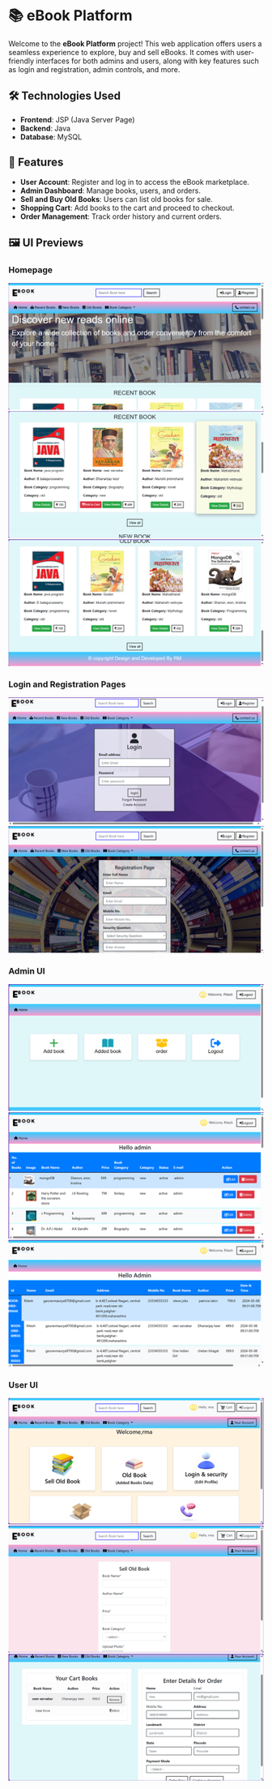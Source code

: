 # 📚 eBook Platform

Welcome to the **eBook Platform** project! This web application offers users a seamless experience to explore, buy and sell eBooks. It comes with user-friendly interfaces for both admins and users, along with key features such as login and registration, admin controls, and more.

## 🛠️ Technologies Used

- **Frontend**: JSP (Java Server Page)
- **Backend**: Java
- **Database**: MySQL
## 🚀 Features

- **User Account**: Register and log in to access the eBook marketplace.
- **Admin Dashboard**: Manage books, users, and orders.
- **Sell and Buy Old Books**: Users can list old books for sale.
- **Shopping Cart**: Add books to the cart and proceed to checkout.
- **Order Management**: Track order history and current orders.

## 🖼️ UI Previews

### Homepage
<img src="ebookUI/ebook1.png" alt="eBook Homepage" >  
<img src="ebookUI/ebook2.png" alt="eBook Homepage" >  
<img src="ebookUI/ebook3.png" alt="eBook Homepage" >

### Login and Registration Pages
<img src="ebookUI/ebook4.png" alt="Login Page" >  
<img src="ebookUI/register.png" alt="Registration Page" >

### Admin UI
<img src="ebookUI/adminloginPage.png" alt="Admin Login Page" >  
<img src="ebookUI/AdminBook.png" alt="Admin Book Management" >  
<img src="ebookUI/orderPage.png" alt="Order Management" >

### User UI
<img src="ebookUI/userAcc.png" alt="User Account">  
<img src="ebookUI/sellOldfeature.png" alt="Sell Old Books" >  
<img src="ebookUI/cartpage.png" alt="Shopping Cart" >
